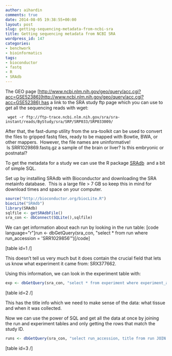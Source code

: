 ```yaml
---
author: aihardin
comments: true
date: 2014-08-05 19:38:55+00:00
layout: post
slug: getting-sequencing-metadata-from-ncbi-sra
title: Getting sequencing metadata from NCBI SRA
wordpress_id: 147
categories:
- benchwork
- bioinformatics
tags:
- bioconductor
- fastq
- R
- SRAdb
---
```


The GEO page [http://www.ncbi.nlm.nih.gov/geo/query/acc.cgi?acc=GSE52386](http://www.ncbi.nlm.nih.gov/geo/query/acc.cgi?acc=GSE52386) has a link to the SRA study ftp page which you can use to get all the sequencing reads with wget:

    
     wget -r ftp://ftp-trace.ncbi.nlm.nih.gov/sra/sra-instant/reads/ByStudy/sra/SRP/SRP033/SRP033009/


After that, the fast-dump utility from the sra-toolkit can be used to convert the files to gripped fastq files, ready to be mapped with Bowtie, BWA, or other mappers.  However, the file names are uninformative!  Is SRR1029869.fastq.gz a sample of the brain or liver? Is this embryonic or postnatal?

To get the metadata for a study we can use the R package [SRAdb](http://www.bioconductor.org/packages/release/bioc/html/SRAdb.html)  and a bit of simple SQL.

Set up by installing SRAdb with Bioconductor and downloading the SRA metainfo database.  This is a large file > 7 GB so keep this in mind for download times and space on your computer.

```R
source("http://bioconductor.org/biocLite.R")
biocLite("SRAdb")
library(SRAdb)
sqlfile <- getSRAdbFile()
sra_con <- dbConnect(SQLite(),sqlfile)
```

We can get information about each run by looking in the run table:
[code language="r"]run <- dbGetQuery(sra_con, "select * from run where run_accession = 'SRR1029856’")[/code]

[table id=1 /]

This doesn’t tell us very much but it does contain the crucial field that lets us know what experiment it came from: SRX377662.

Using this information, we can look in the experiment table with:

```R
exp <- dbGetQuery(sra_con, "select * from experiment where experiment_accession = 'SRX377662’")
```

[table id=2 /]

This has the title info which we need to make sense of the data: what tissue and when it was collected.

Now we can use the power of SQL and get all the data at once by joining the run and experiment tables and only getting the rows that match the study ID.

```R
runs <- dbGetQuery(sra_con, "select run_accession, title from run JOIN experiment USING (experiment_accession) where experiment.study_accession = 'SRP033009’”)
```

[table id=3 /]
